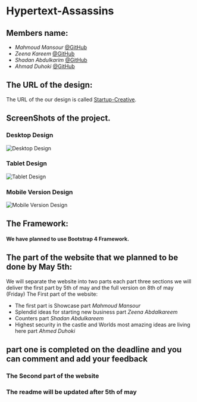 # Hypertext-Assassins

## Members name:

- *Mahmoud Mansour* [@GitHub](https://github.com/mahmodlte/)
- *Zeena Kareem* [@GitHub](https://github.com/ZeenaKareemAlhello)
- *Shadan Abdulkarim* [@GitHub](https://github.com/shadan72/)
- *Ahmad Duhoki* [@GitHub](https://github.com/AhmadDuhoki)


## The URL of the design:

The URL of the our design is called [Startup-Creative](https://jevelin.shufflehound.com/startup-creative/).


## ScreenShots of the project.

### Desktop Design

![Desktop Design](./Mockups/Desktop.jpg)

### Tablet Design

![Tablet Design](./Mockups/Tablet.jpg)

### Mobile Version Design

![Mobile Version Design](./Mockups/Mobile.png)


## The Framework:

#### We have planned to use **Bootstrap 4** Framework.


## The part of the website that we planned to be done by May 5th:

 We will separate the website into two parts each part three sections we will deliver the first part by 5th of may and the full version on 8th of may (Friday) The First part of the website:
- The first part is Showcase part *Mahmoud Mansour*
- Splendid ideas for starting new business part *Zeena Abdalkareem*
- Counters part *Shadan Abdulkareem*
- Highest security in the castle and Worlds most amazing ideas are living here part *Ahmed Duhoki*

## part one is completed on the deadline and you can comment and add your feedback 

### The Second part of the website

### The readme will be updated after 5th of may
